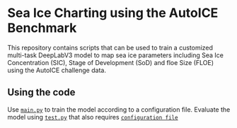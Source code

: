 # Sea Ice Charting using the AutoICE  Benchmark

This repository contains scripts that can be used to train a  customized multi-task DeepLabV3 model to map sea ice parameters including Sea Ice Concentration (SIC), Stage of Development (SoD) and floe Size (FLOE) using the AutoICE challenge data. 


## Using the code
Use [`main.py`](main.py) to train the model according to a configuration file. Evaluate the model using  [`test.py`](test.py) that also requires [`configuration file`](config_eval.ini)

